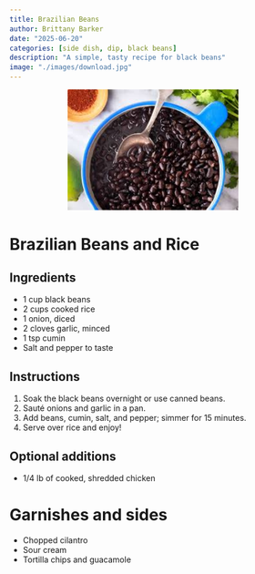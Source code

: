 ```yaml
---
title: Brazilian Beans
author: Brittany Barker
date: "2025-06-20"
categories: [side dish, dip, black beans]
description: "A simple, tasty recipe for black beans"
image: "./images/download.jpg"
---
```


<p align="center">
  <img src="./images/download.jpg" alt="Brazilian Beans" width="300"/>
</p>

# Brazilian Beans and Rice

## Ingredients
- 1 cup black beans
- 2 cups cooked rice
- 1 onion, diced
- 2 cloves garlic, minced
- 1 tsp cumin
- Salt and pepper to taste

## Instructions
1. Soak the black beans overnight or use canned beans.
2. Sauté onions and garlic in a pan.
3. Add beans, cumin, salt, and pepper; simmer for 15 minutes.
4. Serve over rice and enjoy!

## Optional additions
- 1/4 lb of cooked, shredded chicken

# Garnishes and sides
- Chopped cilantro
- Sour cream
- Tortilla chips and guacamole
